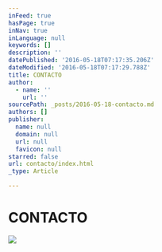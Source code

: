 ```yaml
---
inFeed: true
hasPage: true
inNav: true
inLanguage: null
keywords: []
description: ''
datePublished: '2016-05-18T07:17:35.206Z'
dateModified: '2016-05-18T07:17:29.788Z'
title: CONTACTO
author:
  - name: ''
    url: ''
sourcePath: _posts/2016-05-18-contacto.md
authors: []
publisher:
  name: null
  domain: null
  url: null
  favicon: null
starred: false
url: contacto/index.html
_type: Article

---
```

# CONTACTO
![](https://the-grid-user-content.s3-us-west-2.amazonaws.com/252da67a-e016-49fb-a3d1-2bf15f83057e.jpg)